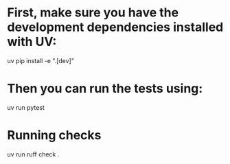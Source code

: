 # First, make sure you have the development dependencies installed with UV:
uv pip install -e ".[dev]"

# Then you can run the tests using:
uv run pytest

# Running checks
uv run ruff check .